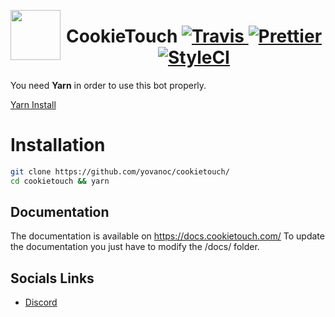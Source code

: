 <a href="#"><img src="https://image.ibb.co/j8rmqJ/icon.png" align="left" height="80" width="80"></a>

<center>
	<h1>
    CookieTouch
    <a href="https://travis-ci.org/cookie-project/cookietouch">
      <img src="https://travis-ci.org/cookie-project/cookietouch.svg?branch=master" alt="Travis">
    </a>
		<a href="https://github.com/prettier/prettier">
      <img src="https://img.shields.io/badge/code_style-prettier-ff69b4.svg?style=flat-square" alt="Prettier">
    </a>
    <a href="https://github.styleci.io/repos/101233419">
      <img src="https://github.styleci.io/repos/101233419/shield?branch=master"	alt="StyleCI">
    </a>
  </a>
  </h1>
</center>

You need **Yarn** in order to use this bot properly.

[Yarn Install](https://yarnpkg.com/lang/en/docs/install/)

# Installation

```bash
git clone https://github.com/yovanoc/cookietouch/
cd cookietouch && yarn
```

## Documentation

The documentation is available on https://docs.cookietouch.com/
To update the documentation you just have to modify the /docs/ folder.

## Socials Links

- [Discord](https://discord.gg/swU74Fm)
